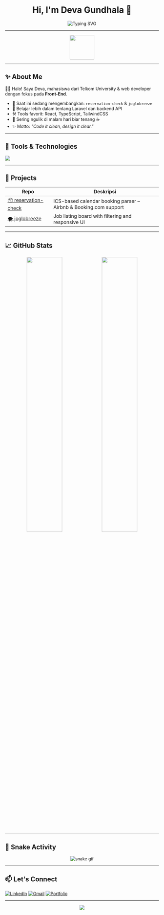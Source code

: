 <h1 align="center">Hi, I'm Deva Gundhala 👋</h1>
<p align="center">
  <img src="https://readme-typing-svg.demolab.com?font=Fira+Code&size=20&duration=3000&pause=1000&center=true&vCenter=true&width=440&lines=Front-End+Web+Developer;React+%7C+TypeScript+%7C+TailwindCSS;Loves+Clean+UI+%26+Code+🔥" alt="Typing SVG" />
</p>

---

<div align="center">
  <img src="https://media.giphy.com/media/26tn33aiTi1jkl6H6/giphy.gif" width="80" />
</div>

---

## ✨ About Me

🙋‍♂️ Halo! Saya Deva, mahasiswa dari Telkom University & web developer dengan fokus pada **Front-End**.

- 🔭 Saat ini sedang mengembangkan: `reservation-check` & `joglobreeze`
- 🌱 Belajar lebih dalam tentang Laravel dan backend API
- ⚒️ Tools favorit: React, TypeScript, TailwindCSS
- 💬 Sering ngulik di malam hari biar tenang ☕
- ✨ Motto: _"Code it clean, design it clear."_

---

## 🧰 Tools & Technologies

<p align="left">
  <img src="https://skillicons.dev/icons?i=ts,react,nextjs,tailwind,js,html,css,nodejs,git,github,vscode" />
</p>

---

## 🚀 Projects

| Repo | Deskripsi |
|------|-----------|
| [📦 reservation-check](https://github.com/theepar/reservation-check) | ICS-based calendar booking parser – Airbnb & Booking.com support |
| [🌪 joglobreeze](https://github.com/theepar/joglobreeze) | Job listing board with filtering and responsive UI |

---

## 📈 GitHub Stats

<p align="center">
  <img src="https://github-readme-stats.vercel.app/api?username=theepar&show_icons=true&theme=tokyonight" width="48%" />
  <img src="https://github-readme-stats.vercel.app/api/top-langs/?username=theepar&layout=compact&theme=tokyonight" width="48%" />
</p>

---

## 🐍 Snake Activity

<p align="center">
  <img src="https://raw.githubusercontent.com/theepar/theepar/output/github-contribution-grid-snake.svg" alt="snake gif" />
</p>

---

## 📫 Let's Connect

[![LinkedIn](https://img.shields.io/badge/LinkedIn-blue?logo=linkedin&style=for-the-badge)](https://linkedin.com/in/your-link)
[![Gmail](https://img.shields.io/badge/Gmail-red?logo=gmail&style=for-the-badge)](mailto:youremail@gmail.com)
[![Portfolio](https://img.shields.io/badge/Portfolio-Visit-informational?style=for-the-badge)](https://your-portfolio.com)

---

<p align="center">
  <img src="https://komarev.com/ghpvc/?username=theepar&label=Profile+views&color=blueviolet&style=flat" />
</p>
